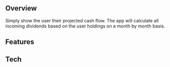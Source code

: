## Overview
Simply show the user their projected cash flow. The app will calculate all incoming dividends based on the user holdings on a month by month basis.

## Features

## Tech